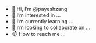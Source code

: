 - 👋 Hi, I’m @payeshzang
- 👀 I’m interested in ...
- 🌱 I’m currently learning ...
- 💞️ I’m looking to collaborate on ...
- 📫 How to reach me ...

<!---
payeshzang/payeshzang is a ✨ special ✨ repository because its `README.md` (this file) appears on your GitHub profile.
You can click the Preview link to take a look at your changes.
--->
